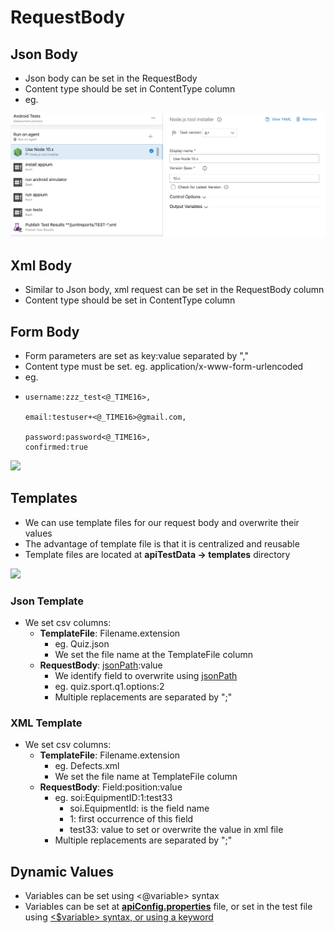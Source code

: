 # RequestBody

## Json Body

* Json body can be set in the RequestBody
* Content type should be set in ContentType column
* eg. 

![](../../.gitbook/assets/image%20%2846%29.png)

## Xml Body

* Similar to Json body, xml request can be set in the RequestBody column
* Content type should be set in ContentType column

## Form Body

* Form parameters are set as key:value separated by ","
* Content type must be set. eg. application/x-www-form-urlencoded
* eg.
* ```text
  username:zzz_test<@_TIME16>,

  email:testuser+<@_TIME16>@gmail.com,

  password:password<@_TIME16>,
  confirmed:true
  ```

![](../../.gitbook/assets/image%20%281%29.png)

## Templates

* We can use template files for our request body and overwrite their values
* The advantage of template file is that it is centralized and reusable
* Template files are located at **apiTestData -&gt; templates** directory

![](../../.gitbook/assets/image%20%2893%29.png)

### Json Template

* We set csv columns:
  * **TemplateFile**:  Filename.extension
    * eg. Quiz.json
    * We set the file name at the TemplateFile column
  * **RequestBody**: [jsonPath](https://docs.autonomx.io/service-level-testing/interface/rest-api/json-path):value
    * We identify field to overwrite using [jsonPath](https://docs.autonomx.io/service-level-testing/interface/rest-api/json-path)
    * eg. quiz.sport.q1.options:2
    * Multiple replacements are separated by ";"

### XML Template

* We set csv columns:
  * **TemplateFile**: Filename.extension
    * eg. Defects.xml
    * We set the file name at TemplateFile column
  * **RequestBody**: Field:position:value
    * eg. soi:EquipmentID:1:test33
      * soi.EquipmentId: is the field name
      * 1: first occurrence of this field 
      * test33: value to set or overwrite the value in xml file
    * Multiple replacements are separated by ";"



## Dynamic Values

* Variables can be set using &lt;@variable&gt; syntax
* Variables can be set at [**apiConfig.properties**](https://docs.autonomx.io/configuration/apiconfig) file, or set in the test file using [&lt;$variable&gt; syntax, or using a keyword](https://docs.autonomx.io/service-level-testing/features/configuration#storing-values)

